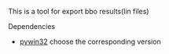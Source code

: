 This is a tool for export bbo results(lin files)



Dependencies
- [pywin32](https://sourceforge.net/projects/pywin32/files/pywin32/]) choose the corresponding version